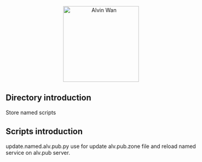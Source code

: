 <p align='center'> <a href='https://github.com/alvinwancn' target="_blank"> <img src='https://github.com/AlvinWanCN/life-record/raw/master/images/etlucency.png' alt='Alvin Wan' width=200></a></p>


## Directory introduction
Store named scripts


## Scripts introduction

update.named.alv.pub.py use for update alv.pub.zone file and reload named service on alv.pub server.